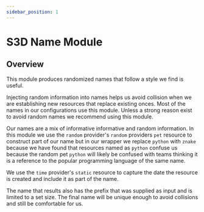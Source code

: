 ```yaml
---
sidebar_position: 1
---
```


# S3D Name Module
## Overview
This module produces randomized names that follow a style we find is useful.

Injecting random information into names helps us avoid collision when we are
establishing new resources that replace existing onces. Most of the names in
our configurations use this module. Unless a strong reason exist to avoid
random names we recommend using this module.

Our names are a mix of informative informative and random information. In this
module we use the `random` provider's `random` providers `pet` resource to
construct part of our name but in our wrapper we replace `python` with `znake`
because we have found that resources named as `python` confuse us because the
random pet `python` will likely be confused with teams thinking it is a
reference to the popular programming language of the same name.

We use the `time` provider's `static` resource to capture the date the resource
is created and include it as part of the name.

The name that results also has the prefix that was supplied as input and is
limited to a set size. The final name will be unique enough to avoid collisions
and still be comfortable for us.

[chge]: ./CHANGES.md
[code]: ./CODE-OF-CONDUCT.md
[cont]: ./CONTRIBUTING.md
[lice]: ./LICENSE.md
